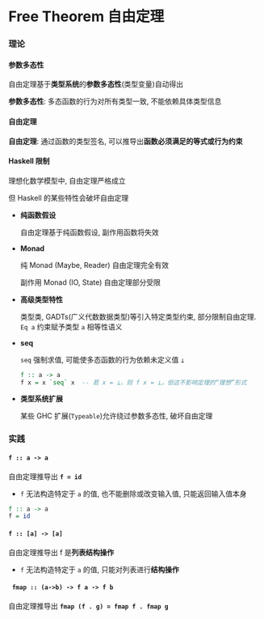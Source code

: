 # Free Theorem 自由定理

### 理论

#### 参数多态性

自由定理基于**类型系统**的**参数多态性**(类型变量)自动得出

**参数多态性**: 多态函数的行为对所有类型一致, 不能依赖具体类型信息

#### 自由定理

**自由定理**: 通过函数的类型签名, 可以推导出**函数必须满足的等式或行为约束**

#### Haskell 限制

理想化数学模型中, 自由定理严格成立

但 Haskell 的某些特性会破坏自由定理

* **纯函数假设**

   自由定理基于纯函数假设, 副作用函数将失效

* **Monad**

   纯 Monad (Maybe, Reader) 自由定理完全有效

   副作用 Monad (IO, State) 自由定理部分受限

* **高级类型特性**

   类型类, GADTs(广义代数数据类型)等引入特定类型约束, 部分限制自由定理. `Eq a` 约束赋予类型 `a` 相等性语义

* **seq**

   `seq` 强制求值, 可能使多态函数的行为依赖未定义值 `⊥`

   ```haskell
   f :: a -> a
   f x = x `seq` x  -- 若 x = ⊥，则 f x = ⊥，但这不影响定理的“理想”形式
   ```

* **类型系统扩展**

   某些 GHC 扩展(`Typeable`)允许绕过参数多态性, 破坏自由定理

### 实践

#### `f :: a -> a`

自由定理推导出 **`f = id`**

* `f` 无法构造特定于 `a` 的值, 也不能删除或改变输入值, 只能返回输入值本身

```haskell
f :: a -> a
f = id
```

#### `f :: [a] -> [a]`

自由定理推导出 f 是**列表结构操作**

* `f` 无法构造特定于 `a` 的值, 只能对列表进行**结构操作**

#### ` fmap :: (a->b) -> f a -> f b`

自由定理推导出 **`fmap (f . g) = fmap f . fmap g`**

